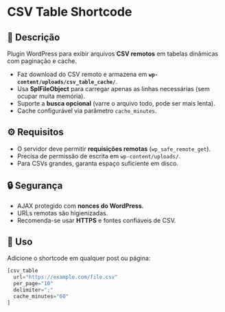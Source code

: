 # CSV Table Shortcode

## 📌 Descrição
Plugin WordPress para exibir arquivos **CSV remotos** em tabelas dinâmicas com paginação e cache.  

- Faz download do CSV remoto e armazena em **`wp-content/uploads/csv_table_cache/`**.  
- Usa **SplFileObject** para carregar apenas as linhas necessárias (sem ocupar muita memória).  
- Suporte a **busca opcional** (varre o arquivo todo, pode ser mais lenta).  
- Cache configurável via parâmetro `cache_minutes`.  

## ⚙️ Requisitos
- O servidor deve permitir **requisições remotas** (`wp_safe_remote_get`).  
- Precisa de permissão de escrita em `wp-content/uploads/`.  
- Para CSVs grandes, garanta espaço suficiente em disco.  

## 🔒 Segurança
- AJAX protegido com **nonces do WordPress**.  
- URLs remotas são higienizadas.  
- Recomenda-se usar **HTTPS** e fontes confiáveis de CSV.  

## 🚀 Uso
Adicione o shortcode em qualquer post ou página:

```php
[csv_table 
  url="https://example.com/file.csv" 
  per_page="10" 
  delimiter=";" 
  cache_minutes="60" 
]

